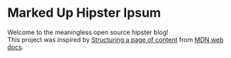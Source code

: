 # Marked Up Hipster Ipsum
Welcome to the meaningless open source hipster blog! <br>
This project was inspired by [Structuring a page of content](https://developer.mozilla.org/en-US/docs/Learn/HTML/Introduction_to_HTML/Structuring_a_page_of_content) from [MDN web docs](https://developer.mozilla.org/en-US/).
